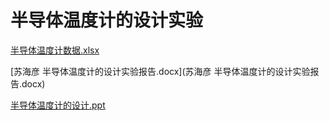 # 半导体温度计的设计实验

[半导体温度计数据.xlsx](半导体温度计数据.xlsx)

[苏海彦 半导体温度计的设计实验报告.docx](苏海彦 半导体温度计的设计实验报告.docx)

[半导体温度计的设计.ppt](半导体温度计的设计.ppt)
